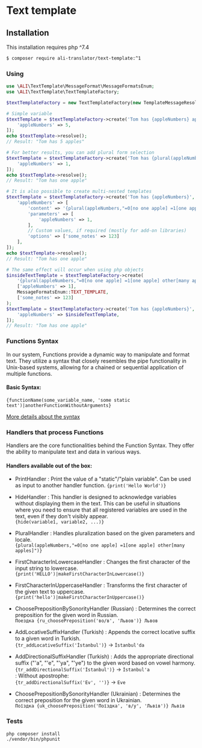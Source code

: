 # Text template

## Installation

This installation requires php ^7.4

```bash
$ composer require ali-translator/text-template:^1
```

### Using

```php
use \ALI\TextTemplate\MessageFormat\MessageFormatsEnum;
use \ALI\TextTemplate\TextTemplateFactory;

$textTemplateFactory = new TextTemplateFactory(new TemplateMessageResolverFactory('en'));

# Simple variable
$textTemplate = $textTemplateFactory->create('Tom has {appleNumbers} apples', [
    'appleNumbers' => 5,
]);
echo $textTemplate->resolve();
// Result: "Tom has 5 apples"

# For better results, you can add plural form selection
$textTemplate = $textTemplateFactory->create('Tom has {plural(appleNumbers, "=0[no one apple] =1[one apple] other[many apples]")}', [
    'appleNumbers' => 1,
]);
echo $textTemplate->resolve();
// Result: "Tom has one apple"

# It is also possible to create multi-nested templates
$textTemplate = $textTemplateFactory->create('Tom has {appleNumbers}', [
    'appleNumbers' => [
        'content' => '{plural(appleNumbers,"=0[no one apple] =1[one apple] other[many apples]")}',
        'parameters' => [
            'appleNumbers' => 1,
        ],
        // Custom values, if required (mostly for add-on libraries)
        'options' => ['some_notes' => 123]
    ],
]);
echo $textTemplate->resolve();
// Result: "Tom has one apple"

# The same effect will occur when using php objects
$insideTextTemplate = $textTemplateFactory->create(
    '{plural(appleNumbers,"=0[no one apple] =1[one apple] other[many apples]")}', 
    ['appleNumbers' => 1],
    MessageFormatsEnum::TEXT_TEMPLATE,
    ['some_notes' => 123]
);
$textTemplate = $textTemplateFactory->create('Tom has {appleNumbers}', [
    'appleNumbers' => $insideTextTemplate,
]);
// Result: "Tom has one apple"
```

### Functions Syntax

In our system, Functions provide a dynamic way to manipulate and format text. They utilize a syntax that closely resembles the pipe functionality in Unix-based systems, allowing for a chained or sequential application of multiple functions.

#### Basic Syntax:

```{functionName(some_variable_name, 'some static text')|anotherFunctionWithoutArguments}```

[More details about the syntax](./guides/FUNCTIONS_SYNTAX.md)

### Handlers that process Functions

Handlers are the core functionalities behind the Function Syntax.
They offer the ability to manipulate text and data in various ways.

#### Handlers available out of the box:

* PrintHandler
: Print the value of a "static"/"plain variable". Can be used as input to another handler function.
```{print('Hello World')}```

* HideHandler
  : This handler is designed to acknowledge variables without displaying them in the text. This can be useful in situations where you need to ensure that all registered variables are used in the text, even if they don't visibly appear.<br>
  ```{hide(variable1, variable2, ...)}```

* PluralHandler
: Handles pluralization based on the given parameters and locale.<br>
```{plural(appleNumbers,"=0[no one apple] =1[one apple] other[many apples]")}``` 

* FirstCharacterInLowercaseHandler
: Changes the first character of the input string to lowercase.<br>
```{print('HELLO')|makeFirstCharacterInLowercase()}```

* FirstCharacterInUppercaseHandler
: Transforms the first character of the given text to uppercase.
```{print('hello')|makeFirstCharacterInUppercase()}```

* ChoosePrepositionBySonorityHandler (Russian)
: Determines the correct preposition for the given word in Russian.<br>
```Поездка {ru_choosePreposition('во/в', 'Львов')} Львов```

* AddLocativeSuffixHandler (Turkish)
: Appends the correct locative suffix to a given word in Turkish.<br>
```{tr_addLocativeSuffix('İstanbul')}``` -> ```İstanbul'da```

* AddDirectionalSuffixHandler (Turkish)
: Adds the appropriate directional suffix ("\'a", "\'e", "\'ya", "\'ye") to the given word based on vowel harmony.<br>
```{tr_addDirectionalSuffix('İstanbul')}``` -> ```İstanbul'a``` <br>
: Without apostrophe: <br>
```{tr_addDirectionalSuffix('Ev', '')}``` -> ```Eve```

* ChoosePrepositionBySonorityHandler (Ukrainian)
: Determines the correct preposition for the given word in Ukrainian.<br>
```Поїздка {uk_choosePreposition('Поїздка', 'в/у', 'Львів')} Львів```

### Tests
```bash
php composer install
./vendor/bin/phpunit
```

